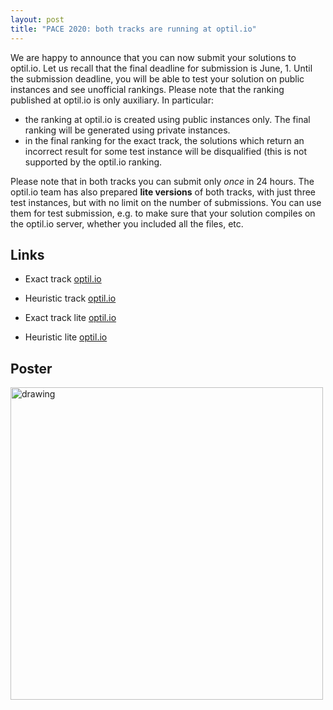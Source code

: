 ```yaml
---
layout: post
title: "PACE 2020: both tracks are running at optil.io"
---
```


We are happy to announce that you can now submit your solutions to optil.io.
Let us recall that the final deadline for submission is June, 1. 
Until the submission deadline, you will be able to test your solution on public instances and see unofficial rankings.
Please note that the ranking published at optil.io is only auxiliary. In particular:

- the ranking at optil.io is created using public instances only. The final ranking will be generated using private instances.
- in the final ranking for the exact track, the solutions which return an incorrect result for some test instance will be disqualified (this is not supported by the optil.io ranking.

Please note that in both tracks you can submit only *once* in 24 hours. The optil.io team has also prepared **lite versions** of both tracks, with just three test instances, but with no limit on the number of submissions. You can use them for test submission, e.g. to make sure that your solution compiles on the optil.io server, whether you included all the files, etc.

## Links

- Exact track [optil.io](https://www.optil.io/optilion/problem/3178)
- Heuristic track [optil.io](https://www.optil.io/optilion/problem/3177)

- Exact track lite [optil.io](https://www.optil.io/optilion/problem/3182)
- Heuristic lite [optil.io](https://www.optil.io/optilion/problem/3181)

## Poster

<img src="https://pacechallenge.org/2020/poster2020small.jpg" alt="drawing" width="500"/>
